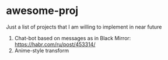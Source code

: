 # awesome-proj
Just a list of projects that I am willing to implement in near future

1. Chat-bot based on messages as in Black Mirror: 
   https://habr.com/ru/post/453314/
2. Anime-style transform 
